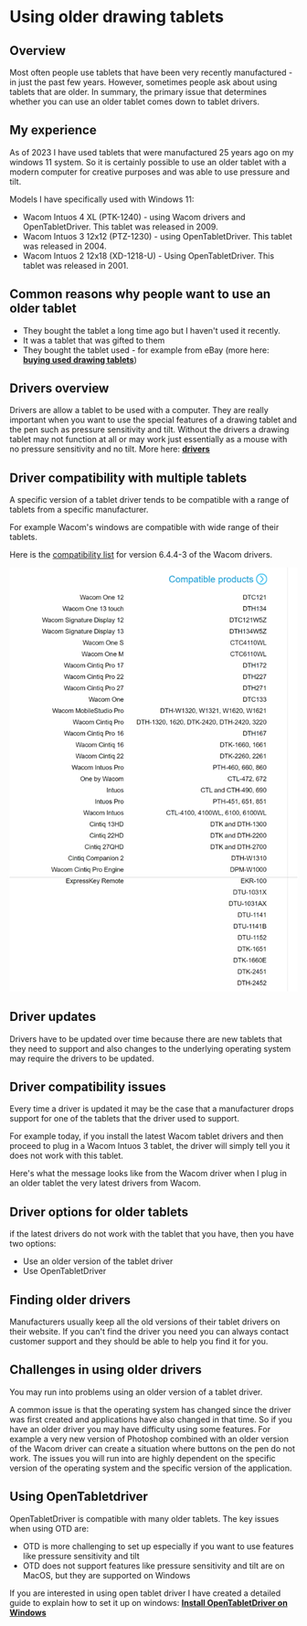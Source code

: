 # Using older drawing tablets

## Overview

Most often people use tablets that have been very recently manufactured - in just the past few years. However, sometimes people ask about using tablets that are older. In summary, the primary issue that determines whether you can use an older tablet comes down to tablet drivers.

## My experience

As of 2023 I have used tablets that were manufactured 25 years ago on my windows 11 system. So it is certainly possible to use an older tablet with a modern computer for creative purposes and was able to use pressure and tilt.

Models I have specifically used with Windows 11:

* Wacom Intuos 4 XL (PTK-1240) - using Wacom drivers and OpenTabletDriver. This tablet was released in 2009.
* Wacom Intuos 3 12x12 (PTZ-1230) - using OpenTabletDriver. This tablet was released in 2004.
* Wacom Intuos 2 12x18 (XD-1218-U) - Using OpenTabletDriver. This tablet was released in 2001.

## Common reasons why people want to use an older tablet

* They bought the tablet a long time ago but I haven't used it recently.
* It was a tablet that was gifted to them
* They bought the tablet used - for example from eBay (more here: [**buying used drawing tablets**](../../buying-a-drawing-tablet/buying-used-drawing-tablets.md))

## Drivers overview

Drivers are allow a tablet to be used with a computer. They are really important when you want to use the special features of a drawing tablet and the pen such as pressure sensitivity and tilt. Without the drivers a drawing tablet may not function at all or may work just essentially as a mouse with no pressure sensitivity and no tilt. More here: [**drivers**](../drivers/)

## Driver compatibility with multiple tablets&#x20;

A specific version of a tablet driver tends to be compatible with a range of tablets from a specific manufacturer.&#x20;

For example Wacom's windows are compatible with wide range of their tablets.

Here is the [compatibility list](https://cdn.wacom.com/u/productsupport/drivers/win/professional/releasenotes/Windows\_6.4.4-3.html) for version 6.4.4-3 of the Wacom drivers.

![](<../../.gitbook/assets/image (366).png>)&#x20;

## Driver updates

Drivers have to be updated over time because there are new tablets that they need to support and also changes to the underlying operating system may require the drivers to be updated.

## Driver compatibility issues

Every time a driver is updated it may be the case that a manufacturer drops support for one of the tablets that the driver used to support.

For example today, if you install the latest Wacom tablet drivers and then proceed to plug in a Wacom Intuos 3 tablet, the driver will simply tell you it does not work with this tablet.

Here's what the message looks like from the Wacom driver when I plug in an older tablet the very latest drivers from Wacom.

## Driver options for older tablets

if the latest drivers do not work with the tablet that you have, then you have two options:

* Use an older version of the tablet driver
* Use OpenTabletDriver

## Finding older drivers

Manufacturers usually keep all the old versions of their tablet drivers on their website. If you can't find the driver you need you can always contact customer support and they should be able to help you find it for you.

## Challenges in using older drivers

You may run into problems using an older version of a tablet driver.

A common issue is that the operating system has changed since the driver was first created and applications have also changed in that time. So if you have an older driver you may have difficulty using some features. For example a very new version of Photoshop combined with an older version of the Wacom driver can create a situation where buttons on the pen do not work. The issues you will run into are highly dependent on the specific version of the operating system and the specific version of the application.

## Using OpenTabletdriver

OpenTabletDriver is compatible with many older tablets. The key issues when using OTD are:

* OTD is more challenging to set up especially if you want to use features like pressure sensitivity and tilt
* OTD does not support features like pressure sensitivity and tilt are on MacOS, but they are supported on Windows

If you are interested in using open tablet driver I have created a detailed guide to explain how to set it up on windows: [**Install OpenTabletDriver on Windows**](../drivers/opentabletdriver/opentabletdriver-windows.md)&#x20;

